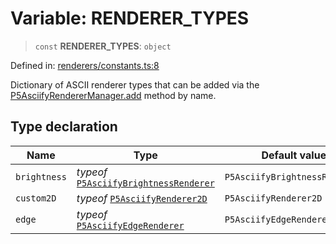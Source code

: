 # Variable: RENDERER_TYPES

> `const` **RENDERER_TYPES**: `object`

Defined in: [renderers/constants.ts:8](https://github.com/humanbydefinition/p5.asciify/blob/acb3864bb87a5b0a5cc804ffa11c35a35c3de1d3/src/lib/renderers/constants.ts#L8)

Dictionary of ASCII renderer types that can be added via the [P5AsciifyRendererManager.add](../classes/P5AsciifyRendererManager.md#add) method by name.

## Type declaration

| Name                                 | Type                                                                                                                         | Default value                 | Defined in                                                                                                                                                    |
| ------------------------------------ | ---------------------------------------------------------------------------------------------------------------------------- | ----------------------------- | ------------------------------------------------------------------------------------------------------------------------------------------------------------- |
| <a id="brightness"></a> `brightness` | _typeof_ [`P5AsciifyBrightnessRenderer`](../namespaces/renderer2d/namespaces/feature/classes/P5AsciifyBrightnessRenderer.md) | `P5AsciifyBrightnessRenderer` | [renderers/constants.ts:9](https://github.com/humanbydefinition/p5.asciify/blob/acb3864bb87a5b0a5cc804ffa11c35a35c3de1d3/src/lib/renderers/constants.ts#L9)   |
| <a id="custom2d"></a> `custom2D`     | _typeof_ [`P5AsciifyRenderer2D`](../namespaces/renderer2d/classes/P5AsciifyRenderer2D.md)                                    | `P5AsciifyRenderer2D`         | [renderers/constants.ts:11](https://github.com/humanbydefinition/p5.asciify/blob/acb3864bb87a5b0a5cc804ffa11c35a35c3de1d3/src/lib/renderers/constants.ts#L11) |
| <a id="edge"></a> `edge`             | _typeof_ [`P5AsciifyEdgeRenderer`](../namespaces/renderer2d/namespaces/feature/classes/P5AsciifyEdgeRenderer.md)             | `P5AsciifyEdgeRenderer`       | [renderers/constants.ts:10](https://github.com/humanbydefinition/p5.asciify/blob/acb3864bb87a5b0a5cc804ffa11c35a35c3de1d3/src/lib/renderers/constants.ts#L10) |
